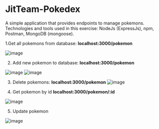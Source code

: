 # JitTeam-Pokedex
A simple application that provides endpoints to manage pokemons.
Technologies and tools used in this exercise: NodeJs (ExpressJs), npm, Postman, MongoDB (mongoose).

1.Get all pokemons from database: **localhost:3000/pokemon**

![image](https://user-images.githubusercontent.com/38699954/123351837-54b93c80-d55e-11eb-9600-3c279adf6138.png)

2. Add new pokemon to database: **localhost:3000/pokemon**

![image](https://user-images.githubusercontent.com/38699954/123352061-d4dfa200-d55e-11eb-949d-db9ef77aa205.png)
![image](https://user-images.githubusercontent.com/38699954/123352160-05274080-d55f-11eb-9055-67fc2aac703a.png)

3. Delete pokemons: **localhost:3000/pokemon**
![image](https://user-images.githubusercontent.com/38699954/123352599-ec6b5a80-d55f-11eb-8e61-ffb87b1c8513.png)

4. Get pokemon by id **localhost:3000/pokemon/:id**

![image](https://user-images.githubusercontent.com/38699954/123352387-74049980-d55f-11eb-823e-841e72085b69.png)

5. Update pokemon 

![image](https://user-images.githubusercontent.com/38699954/123352492-add5a000-d55f-11eb-8820-d100bfd4e36b.png)

